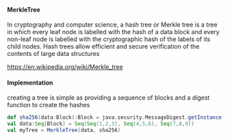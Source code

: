 #### MerkleTree

In cryptography and computer science, a hash tree or Merkle tree is a tree in which every leaf node is labelled with the hash of a data block and every non-leaf node is labelled with the cryptographic hash of the labels of its child nodes. Hash trees allow efficient and secure verification of the contents of large data structures

https://en.wikipedia.org/wiki/Merkle_tree


#### Implementation

creating a tree is simple as providing a sequence of blocks and a digest function to create the hashes

```scala
def sha256(data:Block):Block = java.security.MessageDigest.getInstance("SHA-256").digest(data.toArray) 
val data:Seq[Block] = Seq(Seq(1,2,3), Seq(4,5,6), Seq(7,8,9))
val myTree = MerkleTree(data, sha256)

```
